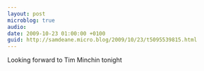 ```yaml
---
layout: post
microblog: true
audio: 
date: 2009-10-23 01:00:00 +0100
guid: http://samdeane.micro.blog/2009/10/23/t5095539815.html
---
```

Looking forward to Tim Minchin tonight
